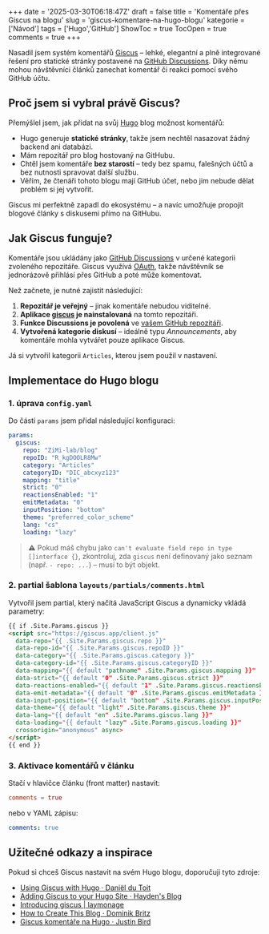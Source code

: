 +++
date = '2025-03-30T06:18:47Z'
draft = false
title = 'Komentáře přes Giscus na blogu'
slug = 'giscus-komentare-na-hugo-blogu'
kategorie = ['Návod']
tags = ['Hugo','GitHub']
ShowToc = true
TocOpen = true
comments = true
+++

Nasadil jsem systém komentářů [Giscus](https://giscus.app/cs) – lehké, elegantní a plně integrované řešení pro statické stránky postavené na [GitHub Discussions](https://docs.github.com/en/discussions). Díky němu mohou návštěvníci článků zanechat komentář či reakci pomocí svého GitHub účtu.

## Proč jsem si vybral právě Giscus?

Přemýšlel jsem, jak přidat na svůj [Hugo](https://gohugo.io) blog možnost komentářů:

- Hugo generuje **statické stránky**, takže jsem nechtěl nasazovat žádný backend ani databázi.
- Mám repozitář pro blog hostovaný na GitHubu.
- Chtěl jsem komentáře **bez starostí** – tedy bez spamu, falešných účtů a bez nutnosti spravovat další službu.
- Věřím, že čtenáři tohoto blogu mají GitHub účet, nebo jim nebude dělat problém si jej vytvořit.

Giscus mi perfektně zapadl do ekosystému – a navíc umožňuje propojit blogové články s diskusemi přímo na GitHubu.

## Jak Giscus funguje?

Komentáře jsou ukládány jako [GitHub Discussions](https://docs.github.com/en/discussions) v určené kategorii zvoleného repozitáře. Giscus využívá [OAuth](https://docs.github.com/en/developers/apps/identifying-and-authorizing-users-for-github-apps), takže návštěvník se jednorázově přihlásí přes GitHub a poté může komentovat.

Než začnete, je nutné zajistit následující:

1. **Repozitář je veřejný** – jinak komentáře nebudou viditelné.
2. **Aplikace [giscus](https://github.com/apps/giscus) je nainstalovaná** na tomto repozitáři.
3. **Funkce Discussions je povolená** ve [vašem GitHub repozitáři](https://docs.github.com/en/github/administering-a-repository/managing-repository-settings/enabling-or-disabling-github-discussions-for-a-repository).
4. **Vytvořená kategorie diskusí** – ideálně typu *Announcements*, aby komentáře mohla vytvářet pouze aplikace Giscus.

Já si vytvořil kategorii `Articles`, kterou jsem použil v nastavení.

## Implementace do Hugo blogu

### 1. úprava `config.yaml`

Do části `params` jsem přidal následující konfiguraci:

```yaml
params:
  giscus:
    repo: "ZiMi-lab/blog"
    repoID: "R_kgDOOLR8Mw"
    category: "Articles"
    categoryID: "DIC_abcxyz123"
    mapping: "title"
    strict: "0"
    reactionsEnabled: "1"
    emitMetadata: "0"
    inputPosition: "bottom"
    theme: "preferred_color_scheme"
    lang: "cs"
    loading: "lazy"
```

> ⚠️ Pokud máš chybu jako `can't evaluate field repo in type []interface {}`, zkontroluj, zda `giscus` není definovaný jako seznam (např. `- repo: ...`) – musí to být objekt.

### 2. partial šablona `layouts/partials/comments.html`

Vytvořil jsem partial, který načítá JavaScript Giscus a dynamicky vkládá parametry:

```html
{{ if .Site.Params.giscus }}
<script src="https://giscus.app/client.js"
  data-repo="{{ .Site.Params.giscus.repo }}"
  data-repo-id="{{ .Site.Params.giscus.repoID }}"
  data-category="{{ .Site.Params.giscus.category }}"
  data-category-id="{{ .Site.Params.giscus.categoryID }}"
  data-mapping="{{ default "pathname" .Site.Params.giscus.mapping }}"
  data-strict="{{ default "0" .Site.Params.giscus.strict }}"
  data-reactions-enabled="{{ default "1" .Site.Params.giscus.reactionsEnabled }}"
  data-emit-metadata="{{ default "0" .Site.Params.giscus.emitMetadata }}"
  data-input-position="{{ default "bottom" .Site.Params.giscus.inputPosition }}"
  data-theme="{{ default "light" .Site.Params.giscus.theme }}"
  data-lang="{{ default "en" .Site.Params.giscus.lang }}"
  data-loading="{{ default "lazy" .Site.Params.giscus.loading }}"
  crossorigin="anonymous" async>
</script>
{{ end }}
```

### 3. Aktivace komentářů v článku

Stačí v hlavičce článku (front matter) nastavit:

```toml
comments = true
```

nebo v YAML zápisu:

```yaml
comments: true
```

## Užitečné odkazy a inspirace

Pokud si chceš Giscus nastavit na svém Hugo blogu, doporučuji tyto zdroje:

- [Using Giscus with Hugo · Daniël du Toit](https://danieldutoit.net/posts/2024/hugo-using-giscus-2024-09-09/)
- [Adding Giscus to your Hugo Site · Hayden's Blog](https://blog.mrhaydendp.com/posts/adding-giscus-to-hugo-site/)
- [Introducing giscus | laymonage](https://laymonage.com/posts/giscus)
- [How to Create This Blog · Dominik Britz](https://dominikbritz.com/posts/how-to-create-this-blog/)
- [Giscus komentáře na Hugo · Justin Bird](https://justinjbird.com/blog/2023/adding-comments-to-a-hugo-site-using-giscus/)
